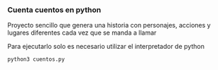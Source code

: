 ### Cuenta cuentos en python
Proyecto sencillo que genera una historia con personajes, acciones y lugares diferentes 
cada vez que se manda a llamar

Para ejecutarlo solo es necesario utilizar el interpretador de python

```
python3 cuentos.py
```
